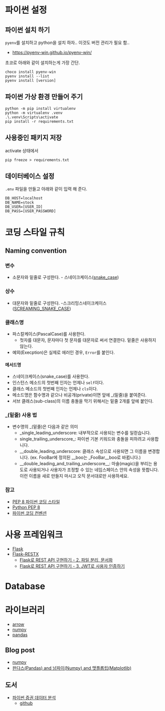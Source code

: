 # 파이썬 설정
## 파이썬 설치 하기
`pyenv`를 설치하고 python을 설치 하자..
이것도 버전 관리가 필요 함..
 * https://pyenv-win.github.io/pyenv-win/

초코로 아래와 같이 설치하는게 가장 간단.

```
choco install pyenv-win
pyenv install --list
pyenv install [version]
```

## 파이썬 가상 환경 만들어 주기

```
python -m pip install virtualenv
python -m virtualenv .venv
.\.venv\Scripts\activate
pip install -r requirements.txt
```

## 사용중인 패키지 저장
activate 상태에서
```
pip freeze > requirements.txt
```

## 데이터베이스 설정
`.env` 파일을 만들고 아래와 같이 입력 해 준다.
```
DB_HOST=localhost
DB_NAME=stock
DB_USER=[USER_ID]
DB_PASS=[USER_PASSWORD]
```

# 코딩 스타일 규칙
## Naming convention
### 변수

* 소문자와 밑줄로 구성한다. - 스네이크케이스([snake_case](https://en.wikipedia.org/wiki/Snake_case))

### 상수

* 대문자와 밑줄로 구성한다. -스크리밍스네이크케이스([SCREAMING_SNAKE_CASE](https://en.wikipedia.org/wiki/SCREAMING_SNAKE_CASE))

### 클래스명

- 파스칼케이스(PascalCase)를 사용한다.
  - 첫자를 대문자, 문자마다 첫 문자를 대문자로 써서 연결한다. 밑줄은 사용하지 않는다.
- 예외(Execption)은 실제로 에러인 경우, `Error`를 붙인다.

#### 메서드명

* 스네이크케이스(snake_case)를 사용한다.
* 인스턴스 메소드의 첫번째 인자는 언제나 `self`이다.
* 클래스 메소드의 첫번째 인자는 언제나 `cls`이다.
* 메소드명은 함수명과 같으나 비공개(private)이면 앞에 _(밑줄)을 붙여준다.
* 서브 클래스(sub-class)의 이름 충돌을 막기 위해서는 밑줄 2개를 앞에 붙인다.

### _(밑줄) 사용 법

* 변수명의 _(밑줄)은 다음과 같은 의미
  * _single_leading_underscore: 내부적으로 사용되는 변수를 일컫습니다.
  * single_trailing_underscore_: 파이썬 기본 키워드와 충돌을 피하려고 사용합니다.
  * \_\_double_leading_underscore: 클래스 속성으로 사용되면 그 이름을 변경합니다.
     (ex. FooBar에 정의된 \_\_boo는 _FooBar\_\_boo로 바뀝니다.)
  * \_\_double_leading_and_trailing_underscore__: 마술(magic)을 부리는 용도로 사용되거나 사용자가 조정할 수 있는 네임스페이스 안의 속성을 뜻합니다. 이런 이름을 새로 만들지 마시고 오직 문서대로만 사용하세요.

### 참고
* [PEP 8 파이썬 코딩 스타일](http://pythonstudy.xyz/python/article/511-%ED%8C%8C%EC%9D%B4%EC%8D%AC-%EC%BD%94%EB%94%A9-%EC%8A%A4%ED%83%80%EC%9D%BC)
* [Python PEP 8](https://b.luavis.kr/python/python-convention)
* [파이썬 코딩 컨벤션](https://spoqa.github.io/2012/08/03/about-python-coding-convention.html)

# 사용 프레임워크
* [Flask](https://flask.palletsprojects.com/en/1.1.x/)
* [Flask-RESTX](https://flask-restx.readthedocs.io/en/latest/index.html)
  * [Flask로 REST API 구현하기 - 2. 파일 분리, 문서화](https://justkode.kr/python/flask-restapi-2)
  * [Flask로 REST API 구현하기 - 3. JWT로 사용자 인증하기](https://justkode.kr/python/flask-restapi-3)

# Database


# 라이브러리
* [arrow](https://arrow.readthedocs.io/en/stable/)
* [numpy](https://numpy.org/)
* [pandas](https://pandas.pydata.org/)
## Blog post
  * [numpy](http://pythonstudy.xyz/python/article/402-numpy-%EC%82%AC%EC%9A%A9%ED%95%98%EA%B8%B0)
  * [판다스(Pandas) and 넘파이(Numpy) and 맷플롭립(Matplotlib)](https://wikidocs.net/32829)

## 도서
* [파이썬 증권 데이터 분석](http://www.yes24.com/Product/Goods/90578506)
  * [github]()
